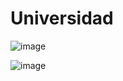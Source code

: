 # Universidad

![image](https://user-images.githubusercontent.com/118362717/219030765-4cc8de0a-f315-43bc-9c56-91d839b81926.png)


![image](https://user-images.githubusercontent.com/118362717/219032287-9576da3b-1254-419d-bc1b-65db7f16b481.png)
